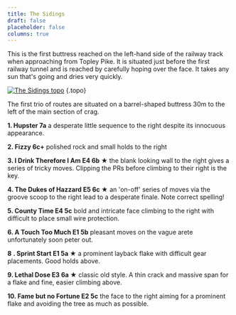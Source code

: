 ```yaml
---
title: The Sidings
draft: false
placeholder: false
columns: true
---
```


This is the first buttress reached on the left-hand side of the railway track when approaching from Topley Pike. It is situated just before the first railway tunnel and is reached by carefully hoping over the face. It takes any sun that's going and dries very quickly.

[![The Sidings topo](/img/peak/cheedale/The-Sidings.jpg)](/img/peak/cheedale/The-Sidings_hires.jpg "Click for hi res topo")
{.topo}


The first trio of routes are situated on a barrel-shaped buttress 30m to the left of the main section of crag.

**1. Hupster 7a** a desperate little sequence to the right despite its innocuous appearance.

**2. Fizzy 6c+** polished rock and small holds to the right

**3. I Drink Therefore I Am E4 6b ★** the blank looking wall to the right gives a series of tricky moves. Clipping the PRs before climbing to their right is the key.

**4. The Dukes of Hazzard E5 6c ★** an 'on-off' series of moves via the groove scoop to the right lead to a desperate finale. Note correct spelling!

**5. County Time E4 5c** bold and intricate face climbing to the right with difficult to place small wire protection.

**6. A Touch Too Much E1 5b** pleasant moves on the vague arete unfortunately soon peter out.

**8** **. Sprint Start E1 5a ★** a prominent layback flake with difficult gear placements. Good holds above.

**9. Lethal Dose E3 6a ★** classic old style. A thin crack and massive span for a flake and fine, easier climbing above.

**10. Fame but no Fortune E2 5c** the face to the right aiming for a prominent flake and avoiding the tree as much as possible.

